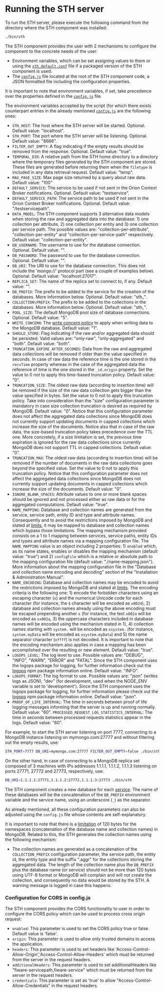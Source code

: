 # Running the STH server

To run the STH server, please execute the following command from the directory where the STH component was installed:

```bash
./bin/sth
```

The STH component provides the user with 2 mechanisms to configure the component to the concrete needs of the user:

-   Environment variables, which can be set assigning values to them or using the
    [`sth_default.conf`](https://github.com/telefonicaid/fiware-sth-comet/blob/master/rpm/EXAMPLES/sth_default.conf)
    file if a packaged version of the STH component is used.
-   The [`config.js`](https://github.com/telefonicaid/fiware-sth-comet/blob/master/config.js) file located at the root
    of the STH component code, a JSON formatted file including the configuration properties.

It is important to note that environment variables, if set, take precedence over the properties defined in the
[`config.js`](https://github.com/telefonicaid/fiware-sth-comet/blob/master/config.js) file.

The environment variables accepted by the script (for which there exists counterpart entries in the already mentioned
[`config.js`](https://github.com/telefonicaid/fiware-sth-comet/blob/master/config.js) are the following ones:

-   `STH_HOST`: The host where the STH server will be started. Optional. Default value: "localhost".
-   `STH_PORT`: The port where the STH server will be listening. Optional. Default value: "8666".
-   `FILTER_OUT_EMPTY`: A flag indicating if the empty results should be removed from the response. Optional. Default
    value: "true".
-   `TEMPORAL_DIR`: A relative path from the STH home directory to a directory where the temporary files generated by
    the STH component are stored. These files are generated before returning them when the `filetype` is included in any
    data retrieval request. Default value: "temp".
-   `MAX_PAGE_SIZE`: Max page size returned by a query about raw data. Default value: "100"
-   `DEFAULT_SERVICE`: The service to be used if not sent in the Orion Context Broker notifications. Optional. Default
    value: "testservice".
-   `DEFAULT_SERVICE_PATH`: The service path to be used if not sent in the Orion Context Broker notifications. Optional.
    Default value: "/testservicepath".
-   `DATA_MODEL`: The STH component supports 3 alternative data models when storing the raw and aggregated data into the
    database: 1) one collection per attribute, 2) one collection per entity and 3) one collection per service path. The
    possible values are: "collection-per-attribute", "collection-per-entity" and "collection-per-service-path"
    respectively. Default value: "collection-per-entity".
-   `DB_USERNAME`: The username to use for the database connection. Optional. Default value: "".
-   `DB_PASSWORD`: The password to use for the database connection. Optional. Default value: "".
-   `DB_URI`: The URI to use for the database connection. This does not include the 'mongo://' protocol part (see a
    couple of examples below). Optional. Default value: "localhost:27017".
-   `REPLICA_SET`: The name of the replica set to connect to, if any. Default value: "".
-   `DB_PREFIX`: The prefix to be added to the service for the creation of the databases. More information below.
    Optional. Default value: "sth\_".
-   `COLLECTION\PREFIX`: The prefix to be added to the collections in the databases. More information below. Optional.
    Default value: "sth\_".
-   `POOL_SIZE`: The default MongoDB pool size of database connections. Optional. Default value: "5".
-   `WRITE_CONCERN`: The [write concern policy](https://docs.mongodb.com/manual/core/write-concern/) to apply when
    writing data to the MongoDB database. Default value: "1".
-   `SHOULD_STORE`: Flag indicating if the raw and/or aggregated data should be persisted. Valid values are: "only-raw",
    "only-aggregated" and "both". Default value: "both".
-   `TRUNCATION_EXPIRE_AFTER_SECONDS`: Data from the raw and aggregated data collections will be removed if older than
    the value specified in seconds. In case of raw data the reference time is the one stored in the `recvTime` property
    whereas in the case of the aggregated data the reference of time is the one stored in the `_id.origin` property. Set
    the value to 0 not to apply this time-based truncation policy. Default value: "0".
-   `TRUNCATION_SIZE`: The oldest raw data (according to insertion time) will be removed if the size of the raw data
    collection gets bigger than the value specified in bytes. Set the value to 0 not to apply this truncation policy.
    Take into consideration than the "size" configuration parameter is mandatory in case size collection truncation is
    desired as required by MongoDB. Default value: "0". Notice that this configuration parameter does not affect the
    aggregated data collections since MongoDB does not currently support updating documents in capped collections which
    increase the size of the documents. Notice also that in case of the raw data, the size-based truncation policy takes
    precedence over the TTL one. More concretely, if a size limitation is set, the previous time expiration is ignored
    for the raw data collections since currently MongoDB does not support TTL in capped collections. Default value: "0".
-   `TRUNCATION_MAX`: The oldest raw data (according to insertion time) will be removed if the number of documents in
    the raw data collections goes beyond the specified value. Set the value to 0 not to apply this truncation policy.
    Notice that this configuration parameter does not affect the aggregated data collections since MongoDB does not
    currently support updating documents in capped collections which increase the size of the documents. Default value:
    "0".
-   `IGNORE_BLANK_SPACES`: Attribute values to one or more blank spaces should be ignored and not processed either as
    raw data or for the aggregated computations. Default value: "true".
-   `NAME_MAPPING`: Database and collection names are generated from the service, service path, entity ID and type and
    attribute names. Consequently and to avoid the restrictions imposed by MongoDB and stated at
    [limits](https://docs.mongodb.com/manual/reference/limits/), it may be mapped to database and collection names which
    bypass those limitations. The mapping mechanism provided consists on a 1 to 1 mapping between services, service
    paths, entity IDs and types and attribute names via a mapping configuration file. The `NAME_MAPPING` value is an
    object including 2 properties: 1) `enabled` which, as its name states, enables or disables the mapping mechanism
    (default value: "true") and 2) `configFile` which is a relative or absolute path to the mapping configuration file
    (default value: "./name-mapping.json"). More information about the mapping configuration file in the "Database and
    collection name encoding and decoding" section of the "Installation & Administration Manual".
-   `NAME_ENCODING`: Database and collection names may be encoded to avoid the restrictions imposed by MongoDB and
    stated at [limits](https://docs.mongodb.com/manual/reference/limits/). The encoding criteria is the following
    one: 1) encode the forbidden characters using an escaping character (`x`) and the numerical Unicode code for each
    character (for instance, the `$` character will be encoded as `x0024`), 2) database and collection names already
    using the above encoding must be escaped prepending another `x` (for instance, the text `x002a` will be encoded as
    `xx002a`, 3) the uppercase characters included in database names will be encoded using the mechanism stated in
    1), 4) collection names starting with `system.` will be encoded as `xsystem.` (for instance, `system.myData` will be
    encoded as `xsystem.myData`) and 5) the name separator character (`xffff`) is not decoded. It is important to note
    that the encoding mechanism also applies in case a mapping has been accomplished over the resulting or new element.
    Default value: "true".
-   `LOGOPS_LEVEL`: The log level to use. Possible values are: "DEBUG", "INFO", "WARN", "ERROR" and "FATAL". Since the
    STH component uses the logops package for logging, for further information check out the
    [logops](https://www.npmjs.com/package/logops) npm package information online. Default value: "INFO".
-   `LOGOPS_FORMAT`: The log format to use. Possible values are: "json" (writes logs as JSON), "dev" (for development,
    used when the NODE_ENV variable is set to 'development'). Since the STH component uses the logops package for
    logging, for further information please check out the [logops](https://www.npmjs.com/package/logops) npm package
    information online. Default value: "json".
-   `PROOF_OF_LIFE_INTERVAL`: The time in seconds between proof of life logging messages informing that the server is up
    and running normally. Default value: "60".
    `PROCESSED_REQUEST_LOG_STATISTICS_INTERVAL`: The time in seconds between
    processed requests statistics appear in the logs. Default value: "60".  

For example, to start the STH server listening on port 7777, connecting to a MongoDB instance listening on
mymongo.com:27777 and without filtering out the empty results, use:

```bash
STH_PORT=7777 DB_URI=mymongo.com:27777 FILTER_OUT_EMPTY=false ./bin/sth
```

On the other hand, in case of connecting to a MongoDB replica set composed of 3 machines with IPs addresses 1.1.1.1,
1.1.1.2, 1.1.1.3 listening on ports 27771, 27772 and 27773, respectively, use:

```bash
DB_URI=1.1.1.1:27771,1.1.1.2:27772,1.1.1.3:27773 ./bin/sth
```

The STH component creates a new database for each
[service](http://fiware-orion.readthedocs.io/en/latest/user/multitenancy/index.html). The name of these databases will
be the concatenation of the `DB_PREFIX` environment variable and the service name, using an underscore (`_`) as the
separator.

As already mentioned, all these configuration parameters can also be adjusted using the `config.js` file whose contents
are self-explanatory.

It is important to note that there is a [limitation](https://docs.mongodb.com/manual/reference/limits/#namespaces) of 120
bytes for the namespaces (concatenation of the database name and collection names) in MongoDB. Related to this, the STH
generates the collection names using the following mechanism:

-   The collection names are generated as a concatenation of the `COLLECTION_PREFIX` configuration parameter, the
    service path, the entity id, the entity type and the suffix ".aggr" for the collections storing the aggregated data.
    The length of the collection name plus the `DB_PREFIX` plus the database name (or service) should not be more than
    120 bytes using UTF-8 format or MongoDB will complain and will not create the collection, and consequently no data
    would be stored by the STH. A warning message is logged in case this happens.

### Configuration for CORS in config.js

The STH component provides the CORS functionality to user in order to configure the CORS policy which can be used to process cross origin request:
-   `enabled`: This parameter is used to set the CORS policy true or false. Default value is 'false'.
-   `origin`: This parameter is used to allow only trusted domains to access the application.
-   `headers`: This parameter is used to set headers like 'Access-Control-Allow-Origin','Access-Control-Allow-Headers' which must be returned from the server in the request headers.
-   `additionalHeaders`: This parameter is used to set additionalHeaders like "fiware-servicepath,fiware-service" which must be returned from the server in the request headers.
-   `credentials`: This parameter is set as 'true' to allow "Access-Control-Allow-Credentials" in the request headers.
